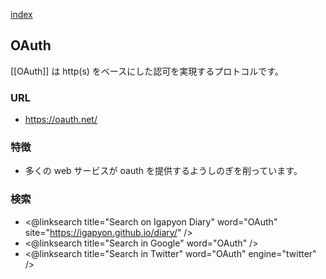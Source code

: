 [index](https://igapyon.github.io/diary/keyword/index.html)

## OAuth

[[OAuth]] は http(s) をベースにした認可を実現するプロトコルです。

### URL

* https://oauth.net/

### 特徴

* 多くの web サービスが oauth を提供するようしのぎを削っています。

### 検索

* <@linksearch title="Search on Igapyon Diary" word="OAuth" site="https://igapyon.github.io/diary/" />
* <@linksearch title="Search in Google" word="OAuth" />
* <@linksearch title="Search in Twitter" word="OAuth" engine="twitter" />

